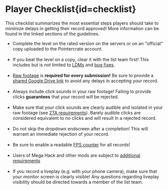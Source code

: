 <div class='panel fade js-scroll-anim' data-anim='fade'>

# Player Checklist{id=checklist}

This checklist summarizes the most essential steps players should take to minimize delays in getting their record approved! More information can be found in the linked sections of the guidelines.

- Complete the level on the rated version on the servers or on an "official" copy uploaded to the Pointercrate account.<br><br>
- If you beat the level on a copy, clear it with the list team first! This includes but is not limited to [LDMs](/guidelines/lowdetailmodes/) and [bug fixes](/guidelines/eligibility/#bugfixes).<br><br>
- [Raw footage](/guidelines/rawfootage/) is **required for every submission!** Be sure to provide a [shared Google Drive link](/guidelines/rawfootage#requiredraw) to avoid any delays in accepting your record.<br><br>
- Always include click sounds in your raw footage! Failing to provide clicks **guarantees** that your record will be rejected.<br><br>
- Make sure that your click sounds are clearly audible and isolated in your raw footage (see [2TA requirements](/guidelines/miscellaneous#clicks)). Barely audible clicks are considered equivalent to no clicks and will result in a rejected record.<br><br>
- Do not skip the dropdown endscreen after a completion! This will warrant an immediate rejection of your record.<br><br>
- Be sure to enable a readable [FPS counter](/guidelines/eligibility#fps) for all records!<br><br>
- Users of Mega Hack and other mods are subject to [additional requirements](/guidelines/eligibility#hacks)<br><br>
- If you record a liveplay (e.g. with your phone camera), make sure that your monitor screen is clearly visible! Any questions regarding liveplay visibility should be directed towards a member of the list team.

</div>
